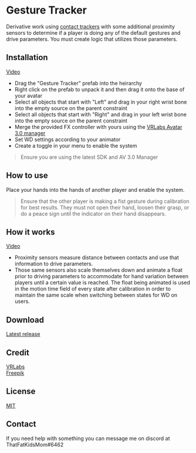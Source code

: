 # Gesture Tracker

Derivative work using [contact trackers](https://github.com/VRLabs/Contact-Tracker) with some additional proximity sensors to determine if a player is doing any of the default gestures and drive parameters. You must create logic that utilizes those parameters.

## **Installation**
[Video](https://youtu.be/cCnQug_tGXs)

- Drag the "Gesture Tracker" prefab into the heirarchy  
- Right click on the prefab to unpack it and then drag it onto the base of your avatar  
- Select all objects that start with "Left" and drag in your right wrist bone into the empty source on the parent constraint  
- Select all objects that start with "Right" and drag in your left wrist bone into the empty source on the parent constraint  
- Merge the provided FX controller with yours using the [VRLabs Avatar 3.0 manager](https://github.com/VRLabs/Avatars-3.0-Manager)  
- Set WD settings according to your animator  
- Create a toggle in your menu to enable the system   
>Ensure you are using the latest SDK and AV 3.0 Manager

## **How to use**
Place your hands into the hands of another player and enable the system.  
>Ensure that the other player is making a fist gesture during calibration for best results. They must not open their hand, loosen their grasp, or do a peace sign until the indicator on their hand disappears. 

## **How it works**
[Video](https://youtu.be/ANdXGCluxoI)
-  Proximity sensors measure distance between contacts and use that information to drive parameters.
-  Those same sensors also scale themselves down and animate a float prior to driving parameters to accommodate for hand variation between players until a certain value is reached. The float being animated is used in the motion time field of every state after calibration in order to maintain the same scale when switching between states for WD on users.

## **Download**
[Latest release](https://github.com/ThatFatKidsMom/Gesture-Tracker/releases/tag/1.0.0)

## **Credit**
[VRLabs](https://github.com/VRLabs)  
[Freepik](https://www.flaticon.com/authors/freepik)

## **License**
[MIT](https://github.com/ThatFatKidsMom/Gesture-Tracker/blob/main/LICENSE)

## **Contact**
If you need help with something you can message me on discord at ThatFatKidsMom#6462
